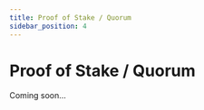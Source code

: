 ```yaml
---
title: Proof of Stake / Quorum
sidebar_position: 4
---
```


# Proof of Stake / Quorum

Coming soon...
